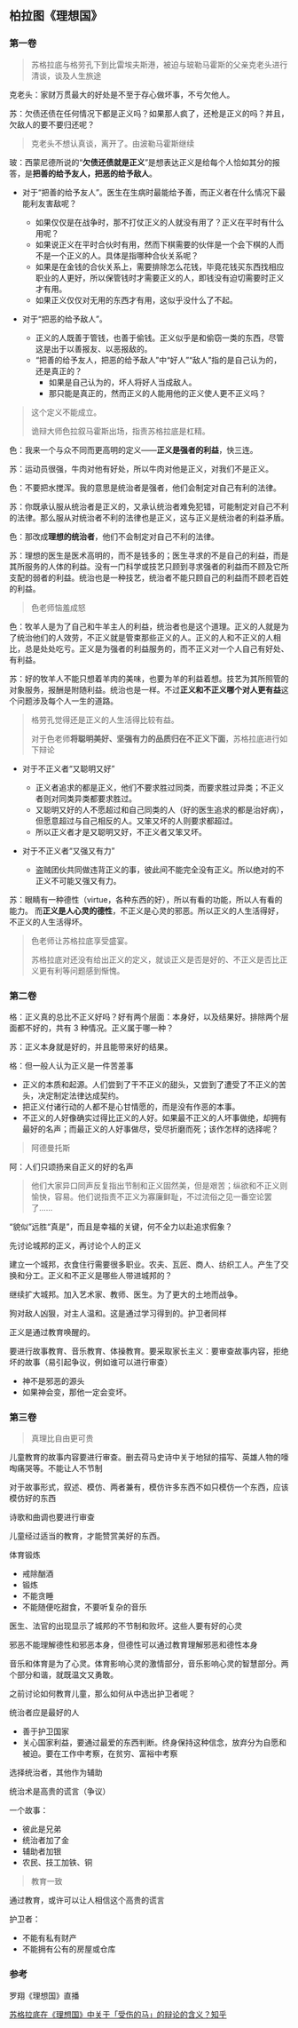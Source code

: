 ## 柏拉图《理想国》

### 第一卷

> 苏格拉底与格劳孔下到比雷埃夫斯港，被迫与玻勒马霍斯的父亲克老头进行清谈，谈及人生旅途

克老头：家财万贯最大的好处是不至于存心做坏事，不亏欠他人。

苏：欠债还债在任何情况下都是正义吗？如果那人疯了，还枪是正义的吗？并且，欠敌人的要不要归还呢？

> 克老头不想认真谈，离开了。由波勒马霍斯继续

玻：西蒙尼德所说的“**欠债还债就是正义**”是想表达正义是给每个人恰如其分的报答，是**把善的给予友人，把恶的给予敌人**。

- 对于“把善的给予友人”。医生在生病时最能给予善，而正义者在什么情况下最能利友害敌呢？
  
  - 如果仅仅是在战争时，那不打仗正义的人就没有用了？正义在平时有什么用呢？
  - 如果说正义在平时合伙时有用，然而下棋需要的伙伴是一个会下棋的人而不是一个正义的人。具体是指哪种合伙关系呢？
  - 如果是在金钱的合伙关系上，需要排除怎么花钱，毕竟花钱买东西找相应职业的人更好，所以保管钱时才需要正义的人，即钱没有迫切需要时正义才有用。
  - 如果正义仅仅对无用的东西才有用，这似乎没什么了不起。

- 对于“把恶的给予敌人”。
  
  - 正义的人既善于管钱，也善于偷钱。正义似乎是和偷窃一类的东西，尽管这是出于以善报友、以恶报敌的。
  - “把善的给予友人，把恶的给予敌人”中“好人”“敌人”指的是自己认为的，还是真正的？
    - 如果是自己认为的，坏人将好人当成敌人。
    - 那只能是真正的，然而正义的人能用他的正义使人更不正义吗？

> 这个定义不能成立。
> 
> 诡辩大师色拉叙马霍斯出场，指责苏格拉底是杠精。

色：我来一个与众不同而更高明的定义——**正义是强者的利益**，快三连。

苏：运动员很强，牛肉对他有好处，所以牛肉对他是正义，对我们不是正义。

色：不要把水搅浑。我的意思是统治者是强者，他们会制定对自己有利的法律。

苏：你既承认服从统治者是正义的，又承认统治者难免犯错，可能制定对自己不利的法律。那么服从对统治者不利的法律也是正义，这与正义是统治者的利益矛盾。

色：那改成**理想的统治者**，他们不会制定对自己不利的法律。

苏：理想的医生是医术高明的，而不是钱多的；医生寻求的不是自己的利益，而是其所服务的人体的利益。没有一门科学或技艺只顾到寻求强者的利益而不顾及它所支配的弱者的利益。统治也是一种技艺，统治者不能只顾自己的利益而不顾老百姓的利益。

> 色老师恼羞成怒

色：牧羊人是为了自己和牛羊主人的利益，统治者也是这个道理。正义的人就是为了统治他们的人效劳，不正义就是管束那些正义的人。正义的人和不正义的人相比，总是处处吃亏。正义是为强者的利益服务的，而不正义对一个人自己有好处、有利益。

苏：好的牧羊人不能只想着羊肉的美味，也要为羊的利益着想。技艺为其所照管的对象服务，报酬是附随利益。统治也是一样。不过**正义和不正义哪个对人更有益**这个问题涉及每个人一生的道路。

> 格劳孔觉得还是正义的人生活得比较有益。
> 
> 对于色老师**将聪明美好、坚强有力的品质归在不正义下面**，苏格拉底进行如下辩论

- 对于不正义者“又聪明又好”
  
  - 正义者追求的都是正义，他们不要求胜过同类，而要求胜过异类；不正义者则对同类异类都要求胜过。
  - 又聪明又好的人不愿超过和自己同类的人（好的医生追求的都是治好病），但愿意超过与自己相反的人。又笨又坏的人则要求都超过。
  - 所以正义者才是又聪明又好，不正义者又笨又坏。

- 对于不正义者“又强又有力”
  
  - 盗贼团伙共同做违背正义的事，彼此间不能完全没有正义。所以绝对的不正义不可能又强又有力。

<!--正义是自洽的
不正义是对正义的偏离-->

苏：眼睛有一种德性（virtue，各种东西的好），所以有看的功能，所以人有看的能力。
而**正义是人心灵的德性**，不正义是心灵的邪恶。所以正义的人生活得好，不正义的人生活得坏。

> 色老师让苏格拉底享受盛宴。
> 
> 苏格拉底对还没有给出正义的定义，就谈正义是否是好的、不正义是否比正义更有利等问题感到惭愧。

### 第二卷

格：正义真的总比不正义好吗？好有两个层面：本身好，以及结果好。排除两个层面都不好的，共有 3 种情况。正义属于哪一种？

苏：正义本身就是好的，并且能带来好的结果。

格：但一般人认为正义是一件苦差事

+ 正义的本质和起源。人们尝到了干不正义的甜头，又尝到了遭受了不正义的苦头，决定制定法律达成契约。
+ 把正义付诸行动的人都不是心甘情愿的，而是没有作恶的本事。
+ 不正义的人好像确实过得比正义的人好。如果最不正义的人坏事做绝，却拥有最好的名声；而最正义的人好事做尽，受尽折磨而死；该作怎样的选择呢？

> 阿德曼托斯

阿：人们只颂扬来自正义的好的名声

> 他们大家异口同声反复指出节制和正义固然美，但是艰苦；纵欲和不正义则愉快，容易。他们说指责不正义为寡廉鲜耻，不过流俗之见一番空论罢了……

“貌似”远胜“真是”，而且是幸福的关键，何不全力以赴追求假象？

先讨论城邦的正义，再讨论个人的正义

建立一个城邦，衣食住行需要很多职业。农夫、瓦匠、商人、纺织工人。产生了交换和分工。正义和不正义是哪些人带进城邦的？

继续扩大城邦。加入艺术家、教师、医生。为了更大的土地而战争。

狗对敌人凶狠，对主人温和。这是通过学习得到的。护卫者同样

正义是通过教育唤醒的。

要进行故事教育、音乐教育、体操教育。要采取家长主义：要审查故事内容，拒绝坏的故事（易引起争议，例如谁可以进行审查）

+ 神不是邪恶的源头
+ 如果神会变，那他一定会变坏。

### 第三卷

> 真理比自由更可贵

儿童教育的故事内容要进行审查。删去荷马史诗中关于地狱的描写、英雄人物的嚎啕痛哭等。不能让人不节制

对于故事形式，叙述、模仿、两者兼有，模仿许多东西不如只模仿一个东西，应该模仿好的东西

诗歌和曲调也要进行审查

儿童经过适当的教育，才能赞赏美好的东西。

体育锻炼

+ 戒除酗酒
+ 锻炼
+ 不能贪睡
+ 不能随便吃甜食，不要听复杂的音乐

医生、法官的出现显示了城邦的不节制和败坏。这些人要有好的心灵

邪恶不能理解德性和邪恶本身，但德性可以通过教育理解邪恶和德性本身

音乐和体育是为了心灵。体育影响心灵的激情部分，音乐影响心灵的智慧部分。两个部分和谐，就既温文又勇敢。

之前讨论如何教育儿童，那么如何从中选出护卫者呢？

统治者应是最好的人

+ 善于护卫国家
+ 关心国家利益，要通过最爱的东西判断。终身保持这种信念，放弃分为自愿和被迫。要在工作中考察，在贫穷、富裕中考察

选择统治者，其他作为辅助

统治术是高贵的谎言（争议）

一个故事：

+ 彼此是兄弟
+ 统治者加了金
+ 辅助者加银
+ 农民、技工加铁、铜

> 教育一致

通过教育，或许可以让人相信这个高贵的谎言

护卫者：

+ 不能有私有财产
+ 不能拥有公有的房屋或仓库





### 参考

罗翔《理想国》直播

[苏格拉底在《理想国》中关于「受伤的马」的辩论的含义？知乎](https://www.zhihu.com/question/24123401/answer/26813141)

